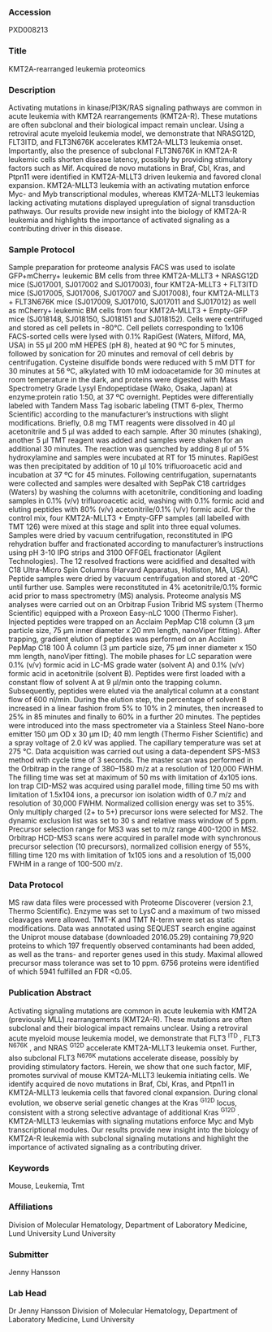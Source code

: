 ### Accession
PXD008213

### Title
KMT2A-rearranged leukemia proteomics

### Description
Activating mutations in kinase/PI3K/RAS signaling pathways are common in acute leukemia with KMT2A rearrangements (KMT2A-R). These mutations are often subclonal and their biological impact remain unclear. Using a retroviral acute myeloid leukemia model, we demonstrate that NRASG12D, FLT3ITD, and FLT3N676K accelerates KMT2A-MLLT3 leukemia onset. Importantly, also the presence of subclonal FLT3N676K in KMT2A-R leukemic cells shorten disease latency, possibly by providing stimulatory factors such as Mif. Acquired de novo mutations in Braf, Cbl, Kras, and Ptpn11 were identified in KMT2A-MLLT3 driven leukemia and favored clonal expansion. KMT2A-MLLT3 leukemia with an activating mutation enforce Myc- and Myb transcriptional modules, whereas KMT2A-MLLT3 leukemias lacking activating mutations displayed upregulation of signal transduction pathways. Our results provide new insight into the biology of KMT2A-R leukemia and highlights the importance of activated signaling as a contributing driver in this disease.

### Sample Protocol
Sample preparation for proteome analysis FACS was used to isolate GFP+mCherry+ leukemic BM cells from three KMT2A-MLLT3 + NRASG12D mice (SJ017001, SJ017002 and SJ017003), four KMT2A-MLLT3 + FLT3ITD mice (SJ017005, SJ017006, SJ017007 and SJ017008), four KMT2A-MLLT3 + FLT3N676K mice (SJ017009, SJ017010, SJ017011 and SJ017012) as well as mCherry+ leukemic BM cells from four KMT2A-MLLT3 + Empty-GFP mice (SJ018148, SJ018150, SJ018151 and SJ018152). Cells were centrifuged and stored as cell pellets in -80°C. Cell pellets corresponding to 1x106 FACS-sorted cells were lysed with 0.1% RapiGest (Waters, Milford, MA, USA) in 55 µl 200 mM HEPES (pH 8), heated at 90 ºC for 5 minutes, followed by sonication for 20 minutes and removal of cell debris by centrifugation. Cysteine disulfide bonds were reduced with 5 mM DTT for 30 minutes at 56 ºC, alkylated with 10 mM iodoacetamide for 30 minutes at room temperature in the dark, and proteins were digested with Mass Spectrometry Grade Lysyl Endopeptidase (Wako, Osaka, Japan) at enzyme:protein ratio 1:50, at 37 ºC overnight. Peptides were differentially labeled with Tandem Mass Tag isobaric labeling (TMT 6-plex, Thermo Scientific) according to the manufacturer’s instructions with slight modifications. Briefly, 0.8 mg TMT reagents were dissolved in 40 µl acetonitrile and 5 µl was added to each sample. After 30 minutes (shaking), another 5 µl TMT reagent was added and samples were shaken for an additional 30 minutes. The reaction was quenched by adding 8 µl of 5% hydroxylamine and samples were incubated at RT for 15 minutes. RapiGest was then precipitated by addition of 10 µl 10% trifluoroacetic acid and incubation at 37 ºC for 45 minutes. Following centrifugation, supernatants were collected and samples were desalted with SepPak C18 cartridges (Waters) by washing the columns with acetonitrile, conditioning and loading samples in 0.1% (v/v) trifluoroacetic acid, washing with 0.1% formic acid and eluting peptides with 80% (v/v) acetonitrile/0.1% (v/v) formic acid. For the control mix, four KMT2A-MLLT3 + Empty-GFP samples (all labelled with TMT 126) were mixed at this stage and split into three equal volumes. Samples were dried by vacuum centrifugation, reconstituted in IPG rehydration buffer and fractionated according to manufacturer’s instructions using pH 3-10 IPG strips and 3100 OFFGEL fractionator (Agilent Technologies). The 12 resolved fractions were acidified and desalted with C18 Ultra-Micro Spin Columns (Harvard Apparatus, Holliston, MA, USA). Peptide samples were dried by vacuum centrifugation and stored at -20ºC until further use. Samples were reconstituted in 4% acetonitrile/0.1% formic acid prior to mass spectrometry (MS) analysis.  Proteome analysis MS analyses were carried out on an Orbitrap Fusion Tribrid MS system (Thermo Scientific) equipped with a Proxeon Easy-nLC 1000 (Thermo Fisher). Injected peptides were trapped on an Acclaim PepMap C18 column (3 µm particle size, 75 µm inner diameter x 20 mm length, nanoViper fitting). After trapping, gradient elution of peptides was performed on an Acclaim PepMap C18 100 Å column (3 µm particle size, 75 µm inner diameter x 150 mm length, nanoViper fitting). The mobile phases for LC separation were 0.1% (v/v) formic acid in LC-MS grade water (solvent A) and 0.1% (v/v) formic acid in acetonitrile (solvent B). Peptides were first loaded with a constant flow of solvent A at 9 μl/min onto the trapping column. Subsequently, peptides were eluted via the analytical column at a constant flow of 600 nl/min. During the elution step, the percentage of solvent B increased in a linear fashion from 5% to 10% in 2 minutes, then increased to 25% in 85 minutes and finally to 60% in a further 20 minutes. The peptides were introduced into the mass spectrometer via a Stainless Steel Nano-bore emitter 150 µm OD x 30 µm ID; 40 mm length (Thermo Fisher Scientific) and a spray voltage of 2.0 kV was applied. The capillary temperature was set at 275 °C. Data acquisition was carried out using a data-dependent SPS-MS3 method with cycle time of 3 seconds. The master scan was performed in the Orbitrap in the range of 380–1580 m/z at a resolution of 120,000 FWHM. The filling time was set at maximum of 50 ms with limitation of 4x105 ions. Ion trap CID-MS2 was acquired using parallel mode, filling time 50 ms with limitation of 1.5x104 ions, a precursor ion isolation width of 0.7 m/z and resolution of 30,000 FWHM. Normalized collision energy was set to 35%. Only multiply charged (2+ to 5+) precursor ions were selected for MS2. The dynamic exclusion list was set to 30 s and relative mass window of 5 ppm. Precursor selection range for MS3 was set to m/z range 400-1200 in MS2. Orbitrap HCD-MS3 scans were acquired in parallel mode with synchronous precursor selection (10 precursors), normalized collision energy of 55%, filling time 120 ms with limitation of 1x105 ions and a resolution of 15,000 FWHM in a range of 100-500 m/z.

### Data Protocol
MS raw data files were processed with Proteome Discoverer (version 2.1, Thermo Scientific). Enzyme was set to LysC and a maximum of two missed cleavages were allowed. TMT-K and TMT N-term were set as static modifications. Data was annotated using SEQUEST search engine against the Uniprot mouse database (downloaded 2016.05.29) containing 79,920 proteins to which 197 frequently observed contaminants had been added, as well as the trans- and reporter genes used in this study. Maximal allowed precursor mass tolerance was set to 10 ppm. 6756 proteins were identified of which 5941 fulfilled an FDR <0.05.

### Publication Abstract
Activating signaling mutations are common in acute leukemia with KMT2A (previously MLL) rearrangements (KMT2A-R). These mutations are often subclonal and their biological impact remains unclear. Using a retroviral acute myeloid mouse leukemia model, we demonstrate that FLT3 <sup>ITD</sup> , FLT3 <sup>N676K</sup> , and NRAS <sup>G12D</sup> accelerate KMT2A-MLLT3 leukemia onset. Further, also subclonal FLT3 <sup>N676K</sup> mutations accelerate disease, possibly by providing stimulatory factors. Herein, we show that one such factor, MIF, promotes survival of mouse KMT2A-MLLT3 leukemia initiating cells. We identify acquired de novo mutations in Braf, Cbl, Kras, and Ptpn11 in KMT2A-MLLT3 leukemia cells that favored clonal expansion. During clonal evolution, we observe serial genetic changes at the Kras <sup>G12D</sup> locus, consistent with a strong selective advantage of additional Kras <sup>G12D</sup> . KMT2A-MLLT3 leukemias with signaling mutations enforce Myc and Myb transcriptional modules. Our results provide new insight into the biology of KMT2A-R leukemia with subclonal signaling mutations and highlight the importance of activated signaling as a contributing driver.

### Keywords
Mouse, Leukemia, Tmt

### Affiliations
Division of Molecular Hematology, Department of Laboratory Medicine, Lund University
Lund University

### Submitter
Jenny Hansson

### Lab Head
Dr Jenny Hansson
Division of Molecular Hematology, Department of Laboratory Medicine, Lund University


